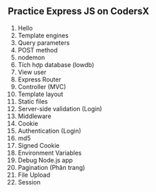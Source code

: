 
## Practice Express JS on CodersX

1. Hello
2. Template engines
3. Query parameters
4. POST method
5. nodemon
6. Tích hợp database (lowdb)
7. View user
8. Express Router
9. Controller (MVC)
10. Template layout
11. Static files
12. Server-side validation (Login)
13. Middleware
14. Cookie
15. Authentication (Login)
16. md5
17. Signed Cookie
18. Environment Variables
19. Debug Node.js app
20. Pagination (Phân trang)
21. File Upload
22. Session
